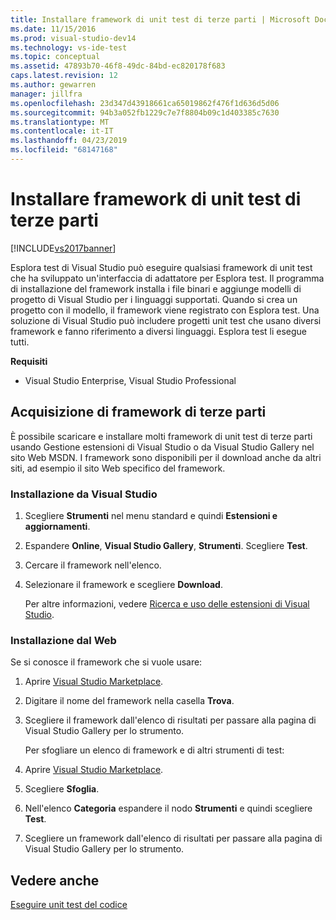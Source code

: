 ```yaml
---
title: Installare framework di unit test di terze parti | Microsoft Docs
ms.date: 11/15/2016
ms.prod: visual-studio-dev14
ms.technology: vs-ide-test
ms.topic: conceptual
ms.assetid: 47893b70-46f8-49dc-84bd-ec820178f683
caps.latest.revision: 12
ms.author: gewarren
manager: jillfra
ms.openlocfilehash: 23d347d43918661ca65019862f476f1d636d5d06
ms.sourcegitcommit: 94b3a052fb1229c7e7f8804b09c1d403385c7630
ms.translationtype: MT
ms.contentlocale: it-IT
ms.lasthandoff: 04/23/2019
ms.locfileid: "68147168"
---
```

# <a name="install-third-party-unit-test-frameworks"></a>Installare framework di unit test di terze parti
[!INCLUDE[vs2017banner](../includes/vs2017banner.md)]

Esplora test di Visual Studio può eseguire qualsiasi framework di unit test che ha sviluppato un'interfaccia di adattatore per Esplora test. Il programma di installazione del framework installa i file binari e aggiunge modelli di progetto di Visual Studio per i linguaggi supportati. Quando si crea un progetto con il modello, il framework viene registrato con Esplora test. Una soluzione di Visual Studio può includere progetti unit test che usano diversi framework e fanno riferimento a diversi linguaggi. Esplora test li esegue tutti.  
  
 **Requisiti**  
  
- Visual Studio Enterprise, Visual Studio Professional  
  
## <a name="acquiring-third-party-frameworks"></a>Acquisizione di framework di terze parti  
 È possibile scaricare e installare molti framework di unit test di terze parti usando Gestione estensioni di Visual Studio o da Visual Studio Gallery nel sito Web MSDN. I framework sono disponibili per il download anche da altri siti, ad esempio il sito Web specifico del framework.  
  
### <a name="installing-from-visual-studio"></a>Installazione da Visual Studio  
  
1. Scegliere **Strumenti** nel menu standard e quindi **Estensioni e aggiornamenti**.  
  
2. Espandere **Online**, **Visual Studio Gallery**, **Strumenti**. Scegliere **Test**.  
  
3. Cercare il framework nell'elenco.  
  
4. Selezionare il framework e scegliere **Download**.  
  
   Per altre informazioni, vedere [Ricerca e uso delle estensioni di Visual Studio](../ide/finding-and-using-visual-studio-extensions.md).  
  
### <a name="installing-from-the-web"></a>Installazione dal Web  
 Se si conosce il framework che si vuole usare:  
  
1. Aprire [Visual Studio Marketplace](https://marketplace.visualstudio.com).  
  
2. Digitare il nome del framework nella casella **Trova**.  
  
3. Scegliere il framework dall'elenco di risultati per passare alla pagina di Visual Studio Gallery per lo strumento.  
  
   Per sfogliare un elenco di framework e di altri strumenti di test:  
  
4. Aprire [Visual Studio Marketplace](https://marketplace.visualstudio.com).  
  
5. Scegliere **Sfoglia**.  
  
6. Nell'elenco **Categoria** espandere il nodo **Strumenti** e quindi scegliere **Test**.  
  
7. Scegliere un framework dall'elenco di risultati per passare alla pagina di Visual Studio Gallery per lo strumento.  
  
## <a name="see-also"></a>Vedere anche  
 [Eseguire unit test del codice](../test/unit-test-your-code.md)

